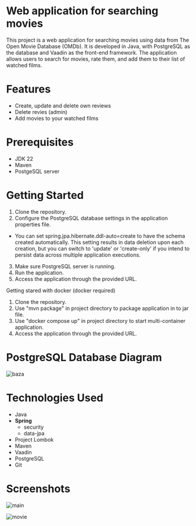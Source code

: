 # Web application for searching movies

This project is a web application for searching movies using data from The Open Movie Database (OMDb). It is developed in Java, with PostgreSQL as the database and Vaadin as the front-end framework. The application allows users to search for movies, rate them, and add them to their list of watched films.

# Features

- Create, update and delete own reviews
- Delete revies (admin)
- Add movies to your watched films

# Prerequisites

- JDK 22
- Maven
- PostgeSQL server

# Getting Started

1. Clone the repository.
2. Configure the PostgreSQL database settings in the application properties file.
- You can set spring.jpa.hibernate.ddl-auto=create to have the schema created automatically. This setting results in data deletion upon each creation, but you can switch to 'update' or 'create-only' if you intend to persist data across multiple application executions.
3. Make sure PostgreSQL server is running.
4. Run the application.
5. Access the application through the provided URL.

Getting stared with docker (docker required)

1. Clone the repository.
2. Use "mvn package" in project directory to package application in to jar file.
3. Use "docker compose up" in project directory to start multi-container application.
4. Access the application through the provided URL.

# PostgreSQL Database Diagram 

![baza](https://github.com/user-attachments/assets/c67d6dc4-31ba-49a1-9fd1-519f51cc01dd)

# Technologies Used

- Java
- **Spring**
    - security
    - data-jpa
- Project Lombok
- Maven
- Vaadin
- PostgreSQL
- Git

# Screenshots

![main](https://github.com/user-attachments/assets/dc793f19-9f8b-4ebe-8a61-57fe9e84dd67)

![movie](https://github.com/user-attachments/assets/edf4716c-77f5-410c-84e3-4654020a66ae)
